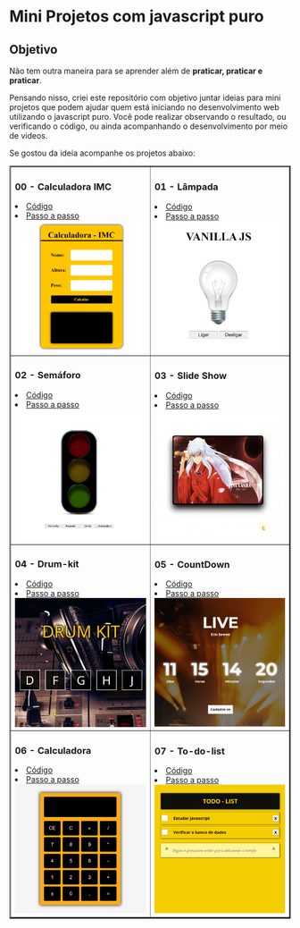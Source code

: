 # Mini Projetos com javascript puro

## Objetivo
Não tem outra maneira para se aprender além de **praticar, praticar e praticar**.

Pensando nisso, criei este repositório com objetivo juntar ideias para mini projetos que podem ajudar quem está iniciando no desenvolvimento web utilizando o javascript puro.
Você pode realizar observando o resultado, ou verificando o código, ou ainda acompanhando o desenvolvimento por meio de videos.

Se gostou da ideia acompanhe os projetos abaixo:


<table border="2">
  <tr>
    <td>
        <h3>00 - Calculadora IMC</h3>
        <li><a href="./00-imc/">Código</a></li>
        <li><a href="https://youtu.be/RacwEvoTz_Y">Passo a passo</a></li>
        <a href="https://fernandoleonid.github.io/mini-projetos-js/00-imc/"><img src="./img/00-imc.gif"></a>
    </td>
      <td>
        <h3>01 - Lâmpada</h3>
        <li><a href="./01-lamp/">Código</a></li>
        <li><a href="https://youtu.be/4r0zOW9Zn-Y">Passo a passo</a></li>
        <a href="https://fernandoleonid.github.io/mini-projetos-js/01-lamp/"><img src="./img/01-lamp.gif"></a>
    </td>
  </tr>
  <tr>
    <td>
      <h3>02 - Semáforo</h3>
      <li><a href="./02-semaforo/">Código</a></li>
      <li><a href="https://youtu.be/EujFSEsZsk4">Passo a passo</a></li>
      <a href="https://fernandoleonid.github.io/mini-projetos-js/02-semaforo/"><img src="./img/02-semaforo.gif" ></a>
    </td>
    <td>
      <h3>03 - Slide Show</h3>
      <li><a href="./03-slideshow/">Código</a></li>
      <li><a href="https://youtu.be/csNYVAS2ex8">Passo a passo</a></li>
      <a href="https://fernandoleonid.github.io/mini-projetos-js/03-slideshow/"><img src="./img/03-slideshow.gif" ></a>
    </td>
  </tr>
  <tr>
    <td>
      <h3>04 - Drum-kit</h3>
      <li><a href="./04-DRUM-KIT/">Código</a></li>
      <li><a href="https://youtu.be/2qA8tlJ24uQ">Passo a passo</a></li>
      <a href="https://fernandoleonid.github.io/mini-projetos-js/04-DRUM-KIT/"><img src="./img/04-DRUM-KIT.gif" ></a>
    </td>
    <td>
      <h3>05 - CountDown</h3>
      <li><a href="./05-countdown/">Código</a></li>
      <li><a href="https://youtu.be/nmWrwFjiCvo">Passo a passo</a></li>
      <a href="https://fernandoleonid.github.io/mini-projetos-js/05-countdown/"><img src="./img/05-countdown.gif" ></a>
    </td>
  </tr>
  <tr>
    <td>
      <h3>06 - Calculadora</h3>
      <li><a href="./06-Calculadora/">Código</a></li>
      <li><a href="https://youtu.be/oRZQ5EZOrQk">Passo a passo</a></li>
      <a href="https://fernandoleonid.github.io/mini-projetos-js/06-Calculadora/"><img src="./img/06-Calculadora.gif" ></a>
    </td>
    <td>
      <h3>07 - To-do-list</h3>
      <li><a href="./07-todo-List/">Código</a></li>
      <li><a href="https://youtu.be/oGEYs52ZuHY">Passo a passo</a></li>
      <a href="https://fernandoleonid.github.io/mini-projetos-js/07-todo-List/"><img src="./img/07-todo-List.gif" ></a>
    </td>
  </tr>
  
</table>